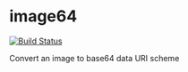 # image64

[![Build Status](https://travis-ci.org/subosito/image64.svg?branch=master)](https://travis-ci.org/subosito/image64)

Convert an image to base64 data URI scheme

